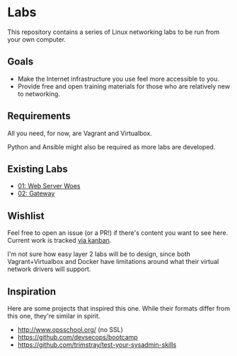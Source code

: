 # Labs
This repository contains a series of Linux networking labs
to be run from your own computer.

## Goals
- Make the Internet infrastructure you use feel more accessible to you.
- Provide free and open training materials for those who are relatively new to networking.

## Requirements
All you need, for now, are Vagrant and Virtualbox.

Python and Ansible might also be required as more labs are developed.

## Existing Labs
- [01: Web Server Woes](01_web_server_woes/)
- [02: Gateway](02_gateway/)

## Wishlist
Feel free to open an issue (or a PR!) if there's content you want to see here.
Current work is tracked [via kanban](https://github.com/eenblam/labs/projects/1).

I'm not sure how easy layer 2 labs will be to design,
since both Vagrant+Virtualbox and Docker have limitations around
what their virtual network drivers will support.

## Inspiration
Here are some projects that inspired this one.
While their formats differ from this one, they're similar in spirit.

- http://www.opsschool.org/ (no SSL)
- https://github.com/devsecops/bootcamp
- https://github.com/trimstray/test-your-sysadmin-skills

